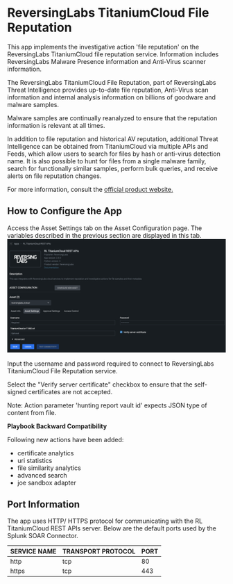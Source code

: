 [comment]: # " File: README.md"
[comment]: # "  Copyright (c) ReversingLabs Inc 2016-2022"
[comment]: # ""
[comment]: # "Licensed under the Apache License, Version 2.0 (the 'License');"
[comment]: # "you may not use this file except in compliance with the License."
[comment]: # "You may obtain a copy of the License at"
[comment]: # ""
[comment]: # "    http://www.apache.org/licenses/LICENSE-2.0"
[comment]: # ""
[comment]: # "Unless required by applicable law or agreed to in writing, software distributed under"
[comment]: # "the License is distributed on an 'AS IS' BASIS, WITHOUT WARRANTIES OR CONDITIONS OF ANY KIND,"
[comment]: # "either express or implied. See the License for the specific language governing permissions"
[comment]: # "and limitations under the License."
[comment]: # ""
# ReversingLabs TitaniumCloud File Reputation

This app implements the investigative action 'file reputation' on the ReversingLabs TitaniumCloud
file reputation service. Information includes ReversingLabs Malware Presence information and
Anti-Virus scanner information.  
  
The ReversingLabs TitaniumCloud File Reputation, part of ReversingLabs Threat Intelligence provides
up-to-date file reputation, Anti-Virus scan information and internal analysis information on
billions of goodware and malware samples.  
  
Malware samples are continually reanalyzed to ensure that the reputation information is relevant at
all times.  
  
In addition to file reputation and historical AV reputation, additional Threat Intelligence can be
obtained from TitaniumCloud via multiple APIs and Feeds, which allow users to search for files by
hash or anti-virus detection name. It is also possible to hunt for files from a single malware
family, search for functionally similar samples, perform bulk queries, and receive alerts on file
reputation changes.  
  
For more information, consult the [official product
website.](https://www.reversinglabs.com/products/file-reputation-service.html)

## How to Configure the App

Access the Asset Settings tab on the Asset Configuration page. The variables described in the
previous section are displayed in this tab.  
[![](img/reversinglabs_ticloud_asset.png)](img/reversinglabs_ticloud_asset.png)  
  
  
Input the username and password required to connect to ReversingLabs TitaniumCloud File Reputation
service.  
  
  
Select the "Verify server certificate" checkbox to ensure that the self-signed certificates are not
accepted.

Note: Action parameter 'hunting report vault id' expects JSON type of content from file.

**Playbook Backward Compatibility**

Following new actions have been added:

-   certificate analytics
-   uri statistics
-   file similarity analytics
-   advanced search
-   joe sandbox adapter

## Port Information

The app uses HTTP/ HTTPS protocol for communicating with the RL TitaniumCloud REST APIs server.
Below are the default ports used by the Splunk SOAR Connector.

| SERVICE NAME | TRANSPORT PROTOCOL | PORT |
|--------------|--------------------|------|
| http         | tcp                | 80   |
| https        | tcp                | 443  |
